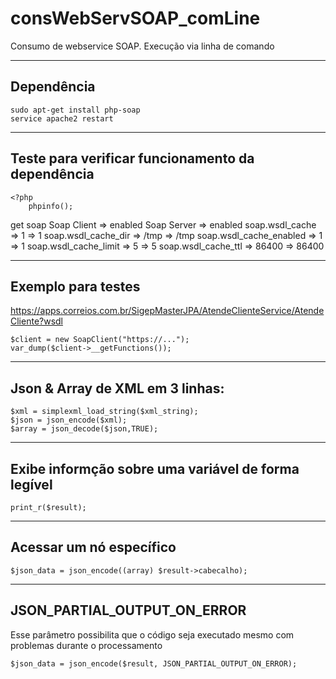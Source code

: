 # consWebServSOAP_comLine
Consumo de webservice SOAP. Execução via linha de comando

<hr>

## Dependência
```
sudo apt-get install php-soap
service apache2 restart
```

<hr>

## Teste para verificar funcionamento da dependência
```
<?php
    phpinfo();
```
get soap Soap Client => enabled 
Soap Server => enabled 
soap.wsdl_cache => 1 => 1 
soap.wsdl_cache_dir => /tmp => /tmp 
soap.wsdl_cache_enabled => 1 => 1 
soap.wsdl_cache_limit => 5 => 5 
soap.wsdl_cache_ttl => 86400 => 86400

<hr>

## Exemplo para testes
https://apps.correios.com.br/SigepMasterJPA/AtendeClienteService/AtendeCliente?wsdl
```
$client = new SoapClient("https://...");
var_dump($client->__getFunctions());
```

<hr>

## Json & Array de XML em 3 linhas:
```
$xml = simplexml_load_string($xml_string);
$json = json_encode($xml);
$array = json_decode($json,TRUE);
```

<hr>

## Exibe informção sobre uma variável de forma legível
```
print_r($result);
```

<hr>

## Acessar um nó específico
```
$json_data = json_encode((array) $result->cabecalho);
```

<hr>

## JSON_PARTIAL_OUTPUT_ON_ERROR 
Esse parâmetro possibilita que o código seja executado mesmo com problemas durante o processamento
```
$json_data = json_encode($result, JSON_PARTIAL_OUTPUT_ON_ERROR);
```